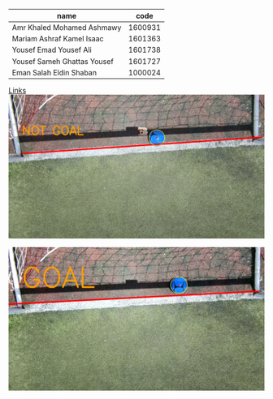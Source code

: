 | name| code|
| ------------- | ------------- |
|Amr Khaled Mohamed Ashmawy | 1600931 |
| Mariam Ashraf Kamel Isaac | 1601363  |
| Yousef Emad Yousef Ali | 1601738 |
| Yousef Sameh Ghattas Yousef | 1601727 |
|Eman Salah Eldin Shaban | 1000024 |




[Links](https://www.youtube.com/watch?v=AzvxaqFo9qE "project demo")
![](https://github.com/AmrAshmawy2099/Image_processing_Project/blob/main/images/1.png)

![](https://github.com/AmrAshmawy2099/Image_processing_Project/blob/main/images/2.png)
